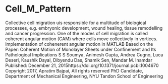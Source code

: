 # Cell_M_Pattern
Collective cell migration uis responsible for a multitude of biological processes, e.g. embryonic development, wound healing, tissue remodelling and cancer progression. One of the modes of cell migration is called coherent angular motion (CAM) where cells move collectively in vortices.
Implementation of cohenerent angular motion in MATLAB
Based on the Paper: Coherent Motion of Monolayer Sheets under Confinement and Its Pathological Implications
S S Soumya, Animesh Gupta, Andrea Cugno, Luca Deseri, Kaushik Dayal, Dibyendu Das, Shamik Sen, Mandar M. Inamdar 
Published: December 21, 2015https://doi.org/10.1371/journal.pcbi.1004670
Copyright 2017, Apratim Bajpai, All rights reserved 
PhD Candidate, Department of Mechanical Engineering, NYU Tandon School of Engineering
